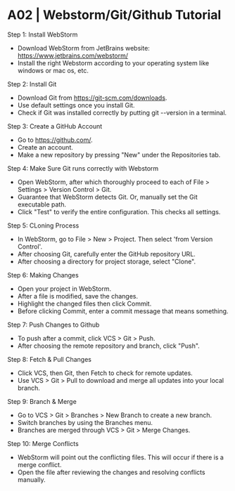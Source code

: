 # A02 | Webstorm/Git/Github Tutorial

Step 1: Install WebStorm
- Download WebStorm from JetBrains website: https://www.jetbrains.com/webstorm/
- Install the right Webstorm according to your operating system like windows or mac os, etc.

Step 2: Install Git
- Download Git from https://git-scm.com/downloads.
- Use default settings once you install Git.
- Check if Git was installed correctly by putting git --version in a terminal.

Step 3: Create a GitHub Account
- Go to https://github.com/.
- Create an account.
- Make a new repository by pressing "New" under the Repositories tab.

Step 4: Make Sure Git runs correctly with Webstorm
- Open WebStorm, after which thoroughly proceed to each of File > Settings > Version Control > Git.
- Guarantee that WebStorm  detects Git. Or, manually set the Git executable path.
- Click "Test" to verify the entire configuration. This checks all settings.

Step 5: CLoning Process
- In WebStorm, go to File > New > Project. Then select 'from Version Control'.
- After choosing Git, carefully enter the GitHub repository URL.
- After choosing a directory for project storage, select "Clone".

Step 6: Making Changes
- Open your project in WebStorm.
- After a file is modified, save the changes.
- Highlight the changed files then click Commit.
- Before clicking Commit, enter a commit message that means something.

Step 7: Push Changes to Github
- To push after a commit, click VCS > Git > Push.
- After choosing the remote repository and branch, click "Push".

Step 8: Fetch & Pull Changes
- Click VCS, then Git, then Fetch to check for remote updates.
- Use VCS > Git > Pull to download and merge all updates into your local branch.

Step 9: Branch & Merge
- Go to VCS > Git > Branches > New Branch to create a new branch.
- Switch branches by using the Branches menu.
- Branches are merged through VCS > Git > Merge Changes.

Step 10: Merge Conflicts
- WebStorm will point out the conflicting files. This will occur if there is a merge conflict.
- Open the file after reviewing the changes and resolving conflicts manually.
